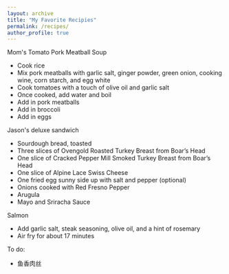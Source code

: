 ```yaml
---
layout: archive
title: "My Favorite Recipies"
permalink: /recipes/
author_profile: true
---
```


Mom's Tomato Pork Meatball Soup
* Cook rice
* Mix pork meatballs with garlic salt, ginger powder, green onion, cooking wine, corn starch, and egg white
* Cook tomatoes with a touch of olive oil and garlic salt
* Once cooked, add water and boil
* Add in pork meatballs
* Add in broccoli
* Add in eggs

Jason's deluxe sandwich
* Sourdough bread, toasted
* Three slices of Ovengold Roasted Turkey Breast from Boar’s Head
* One slice of Cracked Pepper Mill Smoked Turkey Breast from Boar’s Head
* One slice of Alpine Lace Swiss Cheese
* One fried egg sunny side up with salt and pepper (optional)
* Onions cooked with Red Fresno Pepper
* Arugula
* Mayo and Sriracha Sauce

Salmon
* Add garlic salt, steak seasoning, olive oil, and a hint of rosemary
* Air fry for about 17 minutes

To do:
* 鱼香肉丝


